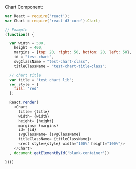 Chart Component:

<div id="blank-container" class="demo"></div>
<script src="/react-d3-example/dist/min/es5/chart.min.js"></script>

```js
var React = require('react');
var Chart = require('react-d3-core').Chart;

// Example
(function() {

  var width = 500,
    height = 400,
    margins = {top: 20, right: 50, bottom: 20, left: 50},
    id = "test-chart",
    svgClassName = "test-chart-class",
    titleClassName = "test-chart-title-class";

  // chart title
  var title = "test chart lib";
  var style = {
    fill: 'red'
  };

  React.render(
    <Chart
      title= {title}
      width= {width}
      height= {height}
      margins= {margins}
      id= {id}
      svgClassName= {svgClassName}
      titleClassName= {titleClassName}>
      <rect style={style} width="100%" height="100%"/>
    </Chart>
  , document.getElementById('blank-container'))

})()
```
